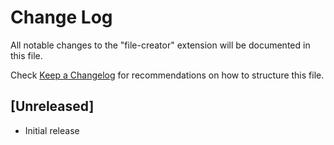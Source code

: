 # Change Log

All notable changes to the "file-creator" extension will be documented in this file.

Check [Keep a Changelog](http://keepachangelog.com/) for recommendations on how to structure this file.

## [Unreleased]

- Initial release